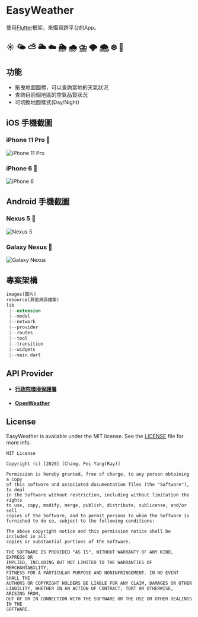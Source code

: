 # EasyWeather 

使用[Flutter](https://flutter.dev/)框架，來攥寫跨平台的App。

## ☀️ 🌤 ⛅️ 🌥 ☁️ 🌦 🌧 ⛈ 🌩 🌨 ❄️ 💨

## 功能
- 拖曳地圖圖標，可以查詢當地的天氣狀況
- 查詢目前個地區的空氣品質狀況
- 可切換地圖樣式(Day/Night)

## iOS 手機截圖
### iPhone 11 Pro 📱
![iPhone 11 Pro](https://i.imgur.com/XClIQwb.png)

### iPhone 6 📱
![iPhone 6](https://i.imgur.com/AYt4Obr.png)

## Android 手機截圖
### Nexus 5 📱
![Nexus 5](https://i.imgur.com/rbtdQz0.png)

### Galaxy Nexus 📱
![Galaxy Nexus](https://i.imgur.com/tj0qGft.png)

## 專案架構
``` dart
images(圖片)
resource(其他資源檔案)
lib
 |--extension
 |--model
 |--network
 |--provider
 |--routes
 |--tool
 |--transition
 |--widgets
 |--main.dart
```
## API Provider
- #### [行政院環境保護署](https://data.epa.gov.tw/dataset/aqx_p_432)
- #### [OpenWeather](https://openweathermap.org/api)

## License
EasyWeather is available under the MIT license. See the [LICENSE](LICENSE) file for more info.

    MIT License

    Copyright (c) [2020] [Chang, Pei-Yang(Ray)]

    Permission is hereby granted, free of charge, to any person obtaining a copy
    of this software and associated documentation files (the "Software"), to deal
    in the Software without restriction, including without limitation the rights
    to use, copy, modify, merge, publish, distribute, sublicense, and/or sell
    copies of the Software, and to permit persons to whom the Software is
    furnished to do so, subject to the following conditions:

    The above copyright notice and this permission notice shall be included in all
    copies or substantial portions of the Software.

    THE SOFTWARE IS PROVIDED "AS IS", WITHOUT WARRANTY OF ANY KIND, EXPRESS OR
    IMPLIED, INCLUDING BUT NOT LIMITED TO THE WARRANTIES OF MERCHANTABILITY,
    FITNESS FOR A PARTICULAR PURPOSE AND NONINFRINGEMENT. IN NO EVENT SHALL THE
    AUTHORS OR COPYRIGHT HOLDERS BE LIABLE FOR ANY CLAIM, DAMAGES OR OTHER
    LIABILITY, WHETHER IN AN ACTION OF CONTRACT, TORT OR OTHERWISE, ARISING FROM,
    OUT OF OR IN CONNECTION WITH THE SOFTWARE OR THE USE OR OTHER DEALINGS IN THE
    SOFTWARE.